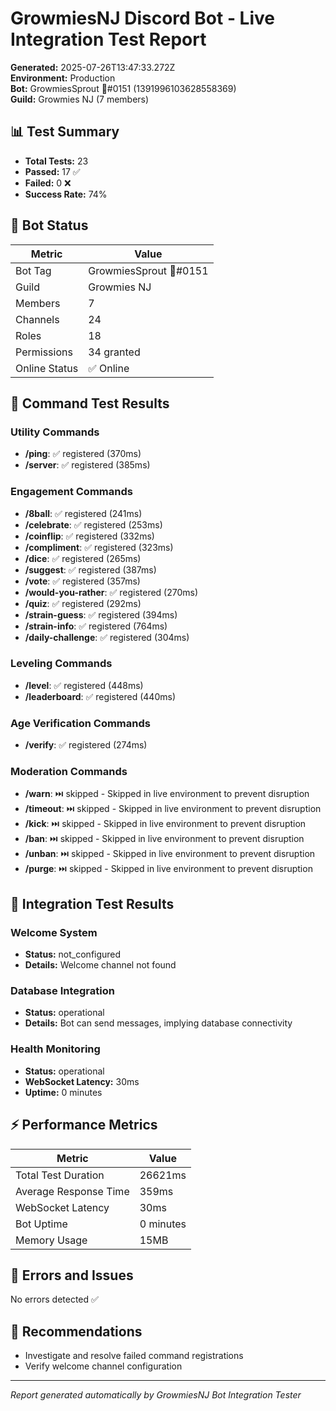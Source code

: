 # GrowmiesNJ Discord Bot - Live Integration Test Report

**Generated:** 2025-07-26T13:47:33.272Z  
**Environment:** Production  
**Bot:** GrowmiesSprout 🌱#0151 (1391996103628558369)  
**Guild:** Growmies NJ (7 members)

## 📊 Test Summary

- **Total Tests:** 23
- **Passed:** 17 ✅
- **Failed:** 0 ❌
- **Success Rate:** 74%

## 🤖 Bot Status

| Metric | Value |
|--------|-------|
| Bot Tag | GrowmiesSprout 🌱#0151 |
| Guild | Growmies NJ |
| Members | 7 |
| Channels | 24 |
| Roles | 18 |
| Permissions | 34 granted |
| Online Status | ✅ Online |

## 🧪 Command Test Results

### Utility Commands
- **/ping**: ✅ registered (370ms)
- **/server**: ✅ registered (385ms)

### Engagement Commands  
- **/8ball**: ✅ registered (241ms)
- **/celebrate**: ✅ registered (253ms)
- **/coinflip**: ✅ registered (332ms)
- **/compliment**: ✅ registered (323ms)
- **/dice**: ✅ registered (265ms)
- **/suggest**: ✅ registered (387ms)
- **/vote**: ✅ registered (357ms)
- **/would-you-rather**: ✅ registered (270ms)
- **/quiz**: ✅ registered (292ms)
- **/strain-guess**: ✅ registered (394ms)
- **/strain-info**: ✅ registered (764ms)
- **/daily-challenge**: ✅ registered (304ms)

### Leveling Commands
- **/level**: ✅ registered (448ms)
- **/leaderboard**: ✅ registered (440ms)

### Age Verification Commands
- **/verify**: ✅ registered (274ms)

### Moderation Commands
- **/warn**: ⏭️ skipped - Skipped in live environment to prevent disruption
- **/timeout**: ⏭️ skipped - Skipped in live environment to prevent disruption
- **/kick**: ⏭️ skipped - Skipped in live environment to prevent disruption
- **/ban**: ⏭️ skipped - Skipped in live environment to prevent disruption
- **/unban**: ⏭️ skipped - Skipped in live environment to prevent disruption
- **/purge**: ⏭️ skipped - Skipped in live environment to prevent disruption

## 🔗 Integration Test Results

### Welcome System
- **Status:** not_configured
- **Details:** Welcome channel not found

### Database Integration
- **Status:** operational
- **Details:** Bot can send messages, implying database connectivity

### Health Monitoring
- **Status:** operational
- **WebSocket Latency:** 30ms
- **Uptime:** 0 minutes

## ⚡ Performance Metrics

| Metric | Value |
|--------|-------|
| Total Test Duration | 26621ms |
| Average Response Time | 359ms |
| WebSocket Latency | 30ms |
| Bot Uptime | 0 minutes |
| Memory Usage | 15MB |

## 🚨 Errors and Issues

No errors detected ✅

## 📝 Recommendations

- Investigate and resolve failed command registrations
- Verify welcome channel configuration

---
*Report generated automatically by GrowmiesNJ Bot Integration Tester*
